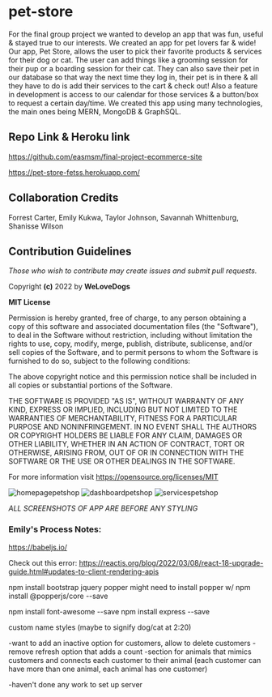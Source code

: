 # pet-store

For the final group project we wanted to develop an app that was fun, useful & stayed true to our interests. We created an app for pet lovers far & wide! Our app, Pet Store, allows the user to pick their favorite products & services for their dog or cat. The user can add things like a grooming session for their pup or a boarding session for their cat. They can also save their pet in our database so that way the next time they log in, their pet is in there & all they have to do is add their services to the cart & check out! Also a feature in development is access to our calendar for those services & a button/box to request a certain day/time. We created this app using many technologies, the main ones being MERN, MongoDB & GraphSQL. 

## Repo Link & Heroku link

https://github.com/easmsm/final-project-ecommerce-site

https://pet-store-fetss.herokuapp.com/


## Collaboration Credits

Forrest Carter, Emily Kukwa, Taylor Johnson, Savannah Whittenburg, Shanisse Wilson


## Contribution Guidelines

*Those who wish to contribute may create issues and submit pull requests.*


Copyright **(c)** 2022 by **WeLoveDogs**

**MIT License**

Permission is hereby granted, free of charge, to any person obtaining a copy of this software and associated documentation files (the "Software"), to deal in the Software without restriction, including without limitation the rights to use, copy, modify, merge, publish, distribute, sublicense, and/or sell copies of the Software, and to permit persons to whom the Software is furnished to do so, subject to the following conditions:

The above copyright notice and this permission notice shall be included in all copies or substantial portions of the Software.

THE SOFTWARE IS PROVIDED "AS IS", WITHOUT WARRANTY OF ANY KIND, EXPRESS OR IMPLIED, INCLUDING BUT NOT LIMITED TO THE WARRANTIES OF MERCHANTABILITY, FITNESS FOR A PARTICULAR PURPOSE AND NONINFRINGEMENT. IN NO EVENT SHALL THE AUTHORS OR COPYRIGHT HOLDERS BE LIABLE FOR ANY CLAIM, DAMAGES OR OTHER LIABILITY, WHETHER IN AN ACTION OF CONTRACT, TORT OR OTHERWISE, ARISING FROM, OUT OF OR IN CONNECTION WITH THE SOFTWARE OR THE USE OR OTHER DEALINGS IN THE SOFTWARE.

For more information visit https://opensource.org/licenses/MIT


![homepagepetshop](https://user-images.githubusercontent.com/104907412/199356004-279cc90a-cb7a-483e-9c7e-c853992d5079.png)
![dashboardpetshop](https://user-images.githubusercontent.com/104907412/199356022-b4eb3c49-3288-43d9-935b-dc8a7dea7edb.png)
![servicespetshop](https://user-images.githubusercontent.com/104907412/199356027-07e69e0f-4d39-4d49-b933-d3c5ade38da2.png)

*ALL SCREENSHOTS OF APP ARE BEFORE ANY STYLING*

### Emily's Process Notes:

https://babeljs.io/

Check out this error: https://reactjs.org/blog/2022/03/08/react-18-upgrade-guide.html#updates-to-client-rendering-apis

<!-- CSS only -->
<link href="https://cdn.jsdelivr.net/npm/bootstrap@5.2.2/dist/css/bootstrap.min.css" rel="stylesheet" integrity="sha384-Zenh87qX5JnK2Jl0vWa8Ck2rdkQ2Bzep5IDxbcnCeuOxjzrPF/et3URy9Bv1WTRi" crossorigin="anonymous">

npm install bootstrap jquery popper
might need to install popper w/ npm install @popperjs/core --save

npm install font-awesome --save
npm install express --save

custom name styles (maybe to signify dog/cat at 2:20)

-want to add an inactive option for customers, allow to delete customers
-remove refresh option that adds a count
-section for animals that mimics customers and connects each customer to their animal (each customer can have more than one animal, each animal has one customer)

-haven't done any work to set up server
